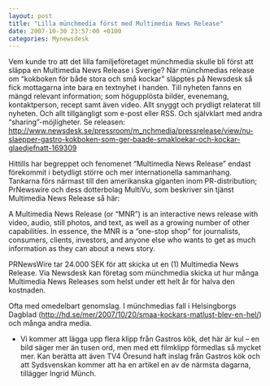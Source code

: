 ```yaml
---
layout: post
title: "Lilla münchmedia först med Multimedia News Release"
date: 2007-10-30 23:57:00 +0100
categories: Mynewsdesk
---
```

 Vem kunde tro att det lilla familjeföretaget münchmedia skulle bli först att släppa en Multimedia News Release i Sverige?
När münchmedias release om “kokboken för både stora och små kockar” släpptes på Newsdesk så fick mottagarna inte bara en textnyhet i handen. Till nyheten fanns en mängd relevant information; som högupplösta bilder, evenemang, kontaktperson, recept samt även video. Allt snyggt och prydligt relaterat till nyheten. Och allt tillgängligt som e-post eller RSS. Och självklart med andra “sharing”-möjligheter.
Se releasen: http://www.newsdesk.se/pressroom/m_nchmedia/pressrelease/view/nu-slaepper-gastro-kokboken-som-ger-baade-smakloekar-och-kockar-glaedjefnatt-169309

Hittills har begreppet och fenomenet “Multimedia News Release” endast förekommit i betydligt större och mer internationella sammanhang. Tankarna förs närmast till den amerikanska giganten inom PR-distribution; PrNewswire och dess dotterbolag MultiVu, som beskriver sin tjänst Multimedia News Release så här:

A Multimedia News Release (or “MNR”) is an interactive news release with video, audio, still photos, and text, as well as a growing number of other capabilities. In essence, the MNR is a “one-stop shop” for journalists, consumers, clients, investors, and anyone else who wants to get as much information as they can about a news story.

PRNewsWire tar 24.000 SEK för att skicka ut en (1) Multimedia News Release. Via Newsdesk kan företag som münchmedia skicka ut hur många Multimedia News Releases som helst under ett helt år för halva den kostnaden. 

Ofta med omedelbart genomslag. I münchmedias fall i Helsingborgs Dagblad (http://hd.se/mer/2007/10/20/smaa-kockars-matlust-blev-en-hel/) och många andra media.

- Vi kommer att lägga upp flera klipp från Gastros kök, det här är kul – en bild säger mer än tusen ord, men med ett filmklipp förmedlas så mycket mer.
Kan berätta att även TV4 Öresund haft inslag från Gastros kök och att Sydsvenskan kommer att ha en artikel en av de närmsta dagarna, tillägger Ingrid Münch.

